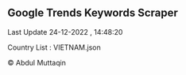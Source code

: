 

## Google Trends Keywords Scraper 
 
Last Update 24-12-2022 , 14:48:20

Country List :
VIETNAM.json



© Abdul Muttaqin 
